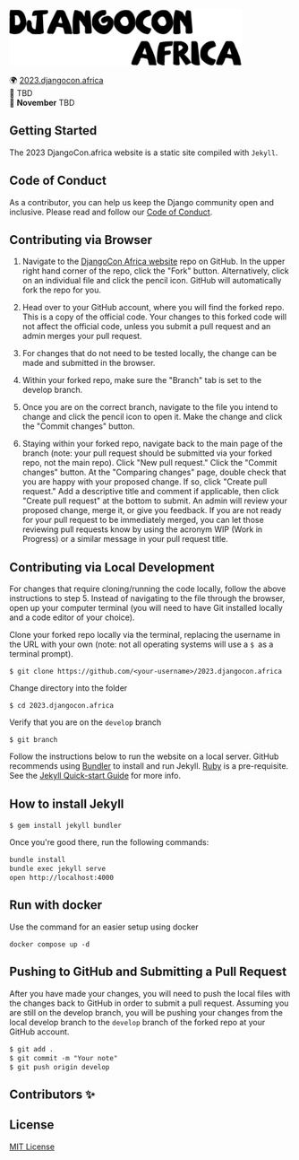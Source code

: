 <img src="static/img/site/logo.svg" weight=100 height=100/>

🌍 [2023.djangocon.africa](https://2023.djangocon.africa/)\
📍 TBD \
📅 **November** TBD

## Getting Started

The 2023 DjangoCon.africa website is a static site compiled with `Jekyll`.

## Code of Conduct

As a contributor, you can help us keep the Django community open and inclusive. Please read and follow our [Code of Conduct](_pages/conduct.md).

## Contributing via Browser

1. Navigate to the [DjangoCon Africa website](https://github.com/djangocon/2023.djangocon.africa) repo on GitHub. In the upper right hand corner of the repo, click the "Fork" button. Alternatively, click on an individual file and click the pencil icon. GitHub will automatically fork the repo for you.

2. Head over to your GitHub account, where you will find the forked repo. This is a copy of the official code. Your changes to this forked code will not affect the official code, unless you submit a pull request and an admin merges your pull request.

3. For changes that do not need to be tested locally, the change can be made and submitted in the browser.

4. Within your forked repo, make sure the "Branch" tab is set to the develop branch.

5. Once you are on the correct branch, navigate to the file you intend to change and click the pencil icon to open it. Make the change and click the "Commit changes" button.

6. Staying within your forked repo, navigate back to the main page of the branch (note: your pull request should be submitted via your forked repo, not the main repo). Click "New pull request." Click the "Commit changes" button. At the "Comparing changes" page, double check that you are happy with your proposed change. If so, click "Create pull request." Add a descriptive title and comment if applicable, then click "Create pull request" at the bottom to submit. An admin will review your proposed change, merge it, or give you feedback. If you are not ready for your pull request to be immediately merged, you can let those reviewing pull requests know by using the acronym WIP (Work in Progress) or a similar message in your pull request title.

## Contributing via Local Development

For changes that require cloning/running the code locally, follow the above instructions to step 5. Instead of navigating to the file through the browser, open up your computer terminal (you will need to have Git installed locally and a code editor of your choice).

Clone your forked repo locally via the terminal, replacing the username in the URL with your own (note: not all operating systems will use a `$ `as a terminal prompt).

```
$ git clone https://github.com/<your-username>/2023.djangocon.africa
```

Change directory into the folder

```
$ cd 2023.djangocon.africa
```

Verify that you are on the `develop` branch

```
$ git branch
```

Follow the instructions below to run the website on a local server. GitHub recommends using [Bundler](http://bundler.io/) to install and run Jekyll. [Ruby](https://www.ruby-lang.org/) is a pre-requisite. See the [Jekyll Quick-start Guide](https://jekyllrb.com/docs/quickstart/) for more info.

## How to install Jekyll

```
$ gem install jekyll bundler
```

Once you're good there, run the following commands:

```
bundle install
bundle exec jekyll serve
open http://localhost:4000
```

## Run with docker

Use the command for an easier setup using docker

```
docker compose up -d
```

## Pushing to GitHub and Submitting a Pull Request

After you have made your changes, you will need to push the local files with the changes back to GitHub in order to submit a pull request. Assuming you are still on the develop branch, you will be pushing your changes from the local develop branch to the `develop` branch of the forked repo at your GitHub account.

```
$ git add .
$ git commit -m "Your note"
$ git push origin develop
```

## Contributors ✨

<!-- ALL-CONTRIBUTORS-LIST:START - Do not remove or modify this section -->
<!-- prettier-ignore-start -->
<!-- markdownlint-disable -->

<!-- markdownlint-restore -->
<!-- prettier-ignore-end -->

<!-- ALL-CONTRIBUTORS-LIST:END -->

## License

[MIT License](LICENSE)
